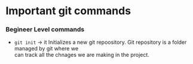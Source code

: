 # Important git commands

### Begineer Level commands

- `git init` -> it Initializes a new git repoository. 
    Git  repository is a folder managed by git where we    
    can track all the chnages we are making in the 
    project.

